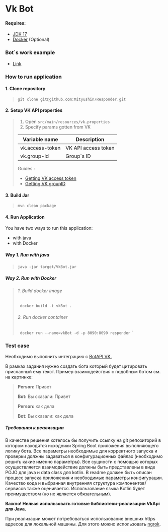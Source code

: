 # Vk Bot

#### Requires:

* [JDK 17](https://www.oracle.com/java/technologies/downloads/#java17)
* [Docker](https://www.docker.com/) (Optional)

### Bot`s work example
*   [Link](https://vk.com/club226084398)


### How to run application

#### 1. Clone repository

> `git clone git@github.com:Mityushin/Responder.git`

#### 2. Setup VK API properties

> 1. Open `src/main/resources/vk.properties`
> 2. Specify params gotten from VK
>
>
> | Variable name   | Description         |
> |-----------------|---------------------|
> | vk.access-token | VK API access token |
> | vk.group-id     | Group`s ID          |
>
>  Guides :
>   * [Getting VK access token](https://vk.com/@vksoftred-kak-poluchit-token-soobschestva-vkontakte)
>   * [Getting VK groupID](https://vk.com/faq18062)

#### 3. Build Jar

> `mvn clean package`

#### 4. Run Application

You have two ways to run this application:

* with java
* with Docker

##### Way 1. Run with java

> `java -jar target/VkBot.jar`

##### Way 2. Run with Docker

> ###### 1. Build docker image
> ` docker build -t vkBot .`
> ###### 2. Run docker container
> ` docker run --name=vkBot -d -p 8090:8090 responder`
`

### Test case

Необходимо выполнить интеграцию с [BotAPI VK.](https://vk.com/dev/bots_docs)

В рамках задания нужно создать бота который будет цитировать присланный ему текст. Пример взаимодействия с подобным
ботом см. на картинке:


> **Person:**  Привет
>
> **Bot:** Вы сказали:  Привет
>
> **Person:**  как дела
>
> **Bot:** Вы сказали: как дела

##### Требования к реализации

В качестве решения хотелось бы получить ссылку на git репозиторий в котором находятся исходники Spring Boot приложения
выполняющего логику бота.
Все параметры необходимые для корректного запуска и проверки должны задаваться в конфигурационных файлах (необходимо
решить какие именно параметры).
Все сущности с помощью которых осуществляется взаимодействие должны быть представлены в виде POJO для java и data class
для kotlin.
В readme должен быть описан процесс запуска приложения и необходимые параметры конфигурации.
Качество кода и выбранная внутренняя структура компонентов/сервисов также оценивается.
Использование языка Kotlin будет преимуществом (но не является обязательным).

**Важно! Нельзя использовать готовые библиотеки-реализации VkApi для Java.**

При реализации может потребоваться использование внешних https адресов для локальной машины. Для этого можно
использовать [ngrok](https://ngrok.com/).

